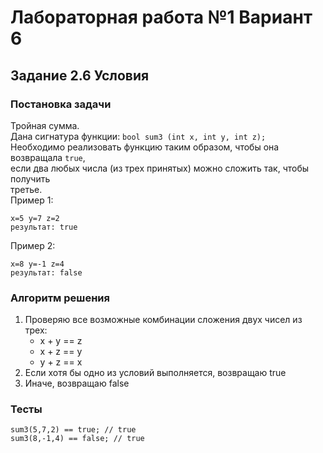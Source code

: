 
# Лабораторная работа №1 Вариант 6
## Задание 2.6 Условия


### Постановка задачи
Тройная сумма.  
Дана сигнатура функции: `bool sum3 (int x, int y, int z);`  
Необходимо реализовать функцию таким образом, чтобы она возвращала `true`,  
если два любых числа (из трех принятых) можно сложить так, чтобы получить  
третье.  
Пример 1:  
```
x=5 y=7 z=2  
результат: true  
```
Пример 2:  
```
x=8 y=-1 z=4  
результат: false  
```

### Алгоритм решения
1. Проверяю все возможные комбинации сложения двух чисел из трех:
   - x + y == z
   - x + z == y  
   - y + z == x
2. Если хотя бы одно из условий выполняется, возвращаю true
3. Иначе, возвращаю false

### Тесты
```
sum3(5,7,2) == true; // true
sum3(8,-1,4) == false; // true
```